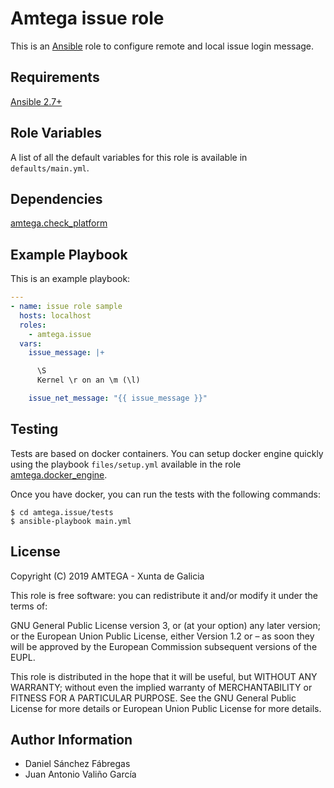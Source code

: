 # Amtega issue role

This is an [Ansible](http://www.ansible.com) role to configure remote and local issue login message.

## Requirements

[Ansible 2.7+](http://docs.ansible.com/ansible/latest/intro_installation.html)

## Role Variables

A list of all the default variables for this role is available in `defaults/main.yml`.

## Dependencies

[amtega.check_platform](https://galaxy.ansible.com/amtega/check_platform)

## Example Playbook

This is an example playbook:

~~~ yaml
---
- name: issue role sample
  hosts: localhost
  roles:  
    - amtega.issue
  vars:
    issue_message: |+

      \S
      Kernel \r on an \m (\l)

    issue_net_message: "{{ issue_message }}"
~~~

## Testing

Tests are based on docker containers. You can setup docker engine quickly using the playbook `files/setup.yml` available in the role [amtega.docker_engine](https://galaxy.ansible.com/amtega/docker_engine).

Once you have docker, you can run the tests with the following commands:

```shell
$ cd amtega.issue/tests
$ ansible-playbook main.yml
```

## License

Copyright (C) 2019 AMTEGA - Xunta de Galicia

This role is free software: you can redistribute it and/or modify it under the terms of:

GNU General Public License version 3, or (at your option) any later version; or the European Union Public License, either Version 1.2 or – as soon they will be approved by the European Commission ­subsequent versions of the EUPL.

This role is distributed in the hope that it will be useful, but WITHOUT ANY WARRANTY; without even the implied warranty of MERCHANTABILITY or FITNESS FOR A PARTICULAR PURPOSE.  See the GNU General Public License for more details or European Union Public License for more details.

## Author Information

- Daniel Sánchez Fábregas
- Juan Antonio Valiño García
